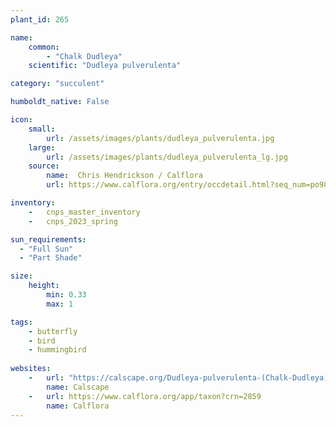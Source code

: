 ```yaml
---
plant_id: 265 

name: 
    common: 
        - "Chalk Dudleya"  
    scientific: "Dudleya pulverulenta"  

category: "succulent"

humboldt_native: False

icon: 
    small: 
        url: /assets/images/plants/dudleya_pulverulenta.jpg 
    large: 
        url: /assets/images/plants/dudleya_pulverulenta_lg.jpg 
    source: 
        name:  Chris Hendrickson / Calflora
        url: https://www.calflora.org/entry/occdetail.html?seq_num=po9847 

inventory: 
    -   cnps_master_inventory
    -   cnps_2023_spring

sun_requirements:
  - "Full Sun"
  - "Part Shade"

size:
    height: 
        min: 0.33 
        max: 1

tags: 
    - butterfly
    - bird
    - hummingbird
 
websites: 
    -   url: "https://calscape.org/Dudleya-pulverulenta-(Chalk-Dudleya)"
        name: Calscape
    -   url: https://www.calflora.org/app/taxon?crn=2859 
        name: Calflora
---
```

